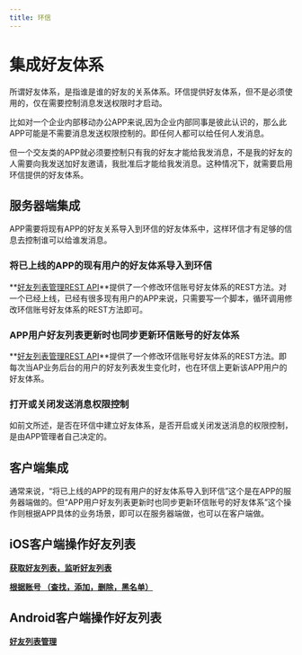 ```yaml
---
title: 环信
---
```


# 集成好友体系
所谓好友体系，是指谁是谁的好友的关系体系。环信提供好友体系，但不是必须使用的，仅在需要控制消息发送权限时才启动。

比如对一个企业内部移动办公APP来说,因为企业内部同事是彼此认识的，那么此APP可能是不需要消息发送权限控制的。即任何人都可以给任何人发消息。

但一个交友类的APP就必须要控制只有我的好友才能给我发消息，不是我的好友的人需要向我发送加好友邀请，我批准后才能给我发消息。这种情况下，就需要启用环信提供的好友体系。

## 服务器端集成

APP需要将现有APP的好友关系导入到环信的好友体系中，这样环信才有足够的信息去控制谁可以给谁发消息。

### 将已上线的APP的现有用户的好友体系导入到环信
**[好友列表管理REST API](/docs/emchat/rest/userapi.html)**提供了一个修改环信账号好友体系的REST方法。对一个已经上线，已经有很多现有用户的APP来说，只需要写一个脚本，循环调用修改环信账号好友体系的REST方法即可。


### APP用户好友列表更新时也同步更新环信账号的好友体系
**[好友列表管理REST API](/docs/emchat/rest/userapi.html)**提供了一个修改环信账号好友体系的REST方法。即每次当AP业务后台的用户的好友列表发生变化时，也在环信上更新该APP用户的好友体系。

### 打开或关闭发送消息权限控制
如前文所述，是否在环信中建立好友体系，是否开启或关闭发送消息的权限控制，是由APP管理者自己决定的。

## 客户端集成
通常来说，“将已上线的APP的现有用户的好友体系导入到环信”这个是在APP的服务器端做的。但“APP用户好友列表更新时也同步更新环信账号的好友体系”这个操作则根据APP具体的业务场景，即可以在服务器端做，也可以在客户端做。

## iOS客户端操作好友列表

**[获取好友列表，监听好友列表](/docs/emchat/ios/buddylist.html)**

**[根据账号 （查找，添加，删除，黑名单）](/docs/emchat/ios/buddymanager.html)**

## Android客户端操作好友列表

**[好友列表管理](/docs/emchat/android/contactmanager.html)**
